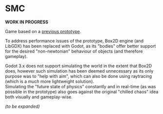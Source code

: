 # SMC
  
**WORK IN PROGRESS**  
  
Game based on a [previous prototype](https://github.com/Dark-Gran/SaveMeCircles).  
  
To address performance issues of the prototype, Box2D engine (and LibGDX) has been replaced with Godot, as its "bodies" offer better support for the desired "non-newtonian" behaviour of objects (and therefore gameplay).  
  
Godot 3.x does not support simulating the world in the extent that Box2D does, however such simulation has been deemed unnecessary as its only purpose was to "help with aim", which can also be done using raytracing (which is a _much_ more lightweight solution).  
Simulating the "future state of physics" constantly and in real-time (as was possible in the prototype) also goes against the original "chilled chaos" idea both visually and gameplay-wise.  
  
_(to be expanded)_  
